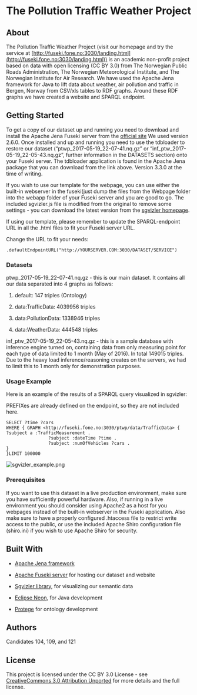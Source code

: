 # The Pollution Traffic Weather Project

## About

The Pollution Traffic Weather Project (visit our homepage and try the service at [http://fuseki.fone.no:3030/landing.html](http://fuseki.fone.no:3030/landing.html)) is an academic non-profit project based on data with open licensing (CC BY 3.0) from The Norwegian Public Roads Administration, The Norwegian Meteorological Institute, and The Norwegian Institute for Air Research. We have used the Apache Jena framework for Java to lift data about weather, air pollution and traffic in Bergen, Norway from CSV/xls tables to RDF graphs. Around these RDF graphs we have created a website and SPARQL endpoint.


## Getting Started

To get a copy of our dataset up and running you need to download and install the Apache Jena Fuseki server from the [official site](https://jena.apache.org/download/) 
We used version 2.6.0.
Once installed and up and running you need to use the tdbloader to restore our dataset (“ptwp_2017-05-19_22-07-41.nq.gz” or “inf_ptw_2017-05-19_22-05-43.nq.gz”, further information in the DATASETS section) onto your Fuseki server. The tdbloader application is found in the Apache Jena package that you can download from the link above. Version 3.3.0 at the time of writing.

If you wish to use our template for the webpage, you can use either the built-in webserver in the fuseki(just dump the files from the Webpage folder into the webapp folder of your Fuseki server and you are good to go. The included sgvizler.js file is modified from the original to remove some settings - you can download the latest version from the [sgvizler homepage](http://mgskjaeveland.github.io/sgvizler/). 

If using our template, please remember to update the SPARQL-endpoint URL in all the .html files to fit your Fuseki server URL.

Change the URL to fit your needs: 
```
.defaultEndpointURL("http://YOURSERVER.COM:3030/DATASET/SERVICE")
```

### Datasets

ptwp_2017-05-19_22-07-41.nq.gz - this is our main dataset. It contains all our data separated into 4 graphs as follows:

1. default: 147 triples (Ontology)

2. data:TrafficData: 4039956 triples

3. data:PollutionData: 1338946 triples

4. data:WeatherData: 444548 triples

inf_ptw_2017-05-19_22-05-43.nq.gz - this is a sample database with inference engine turned on, containing data from only measuring point for each type of data limited to 1 month (May of 2016). In total 149015 triples. Due to the heavy load inference/reasoning creates on the servers, we had to limit this to 1 month only for demonstration purposes.

### Usage Example
Here is an example of the results of a SPARQL query visualized in sgvizler:

PREFIXes are already defined on the endpoint, so they are not included here.
```
SELECT ?time ?cars
WHERE { GRAPH <http://fuseki.fone.no:3030/ptwp/data/TrafficData> { 
?subject a :TrafficMeasurement .
               	?subject :dateTime ?time .
               	?subject :numOfVehicles ?cars .
}
}LIMIT 100000
```

![sgvizler_example.png](https://bitbucket.org/repo/nqRqLa/images/504347541-sgvizler_example.png)

### Prerequisites

If you want to use this dataset in a live production environment, make sure you have sufficiently powerful hardware. Also, if running in a live environment you should consider using Apache2 as a host for you webpages instead of the built-in webserver in the Fuseki application. Also make sure to have a properly configured .htaccess file to restrict write access to the public, or use the included Apache Shiro configuration file (shiro.ini) if you wish to use Apache Shiro for security.


## Built With

* [Apache Jena framework](https://jena.apache.org/download/index.cgi)

* [Apache Fuseki server](https://jena.apache.org/documentation/serving_data/) for hosting our dataset and website 

* [Sgvizler library](https://mgskjaeveland.github.io/sgvizler/), for visualizing our semantic data

* [Eclipse Neon](https://eclipse.org/neon/), for Java development

* [Protege](http://protege.stanford.edu/) for ontology development

## Authors

Candidates 104, 109, and 121

## License

This project is licensed under the CC BY 3.0 License - see [CreativeCommons 3.0 Attribution Unported](https://creativecommons.org/licenses/by/3.0/legalcode) for more details and the full license.
